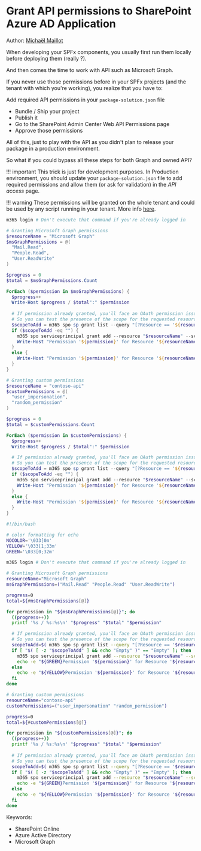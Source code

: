 # Grant API permissions to SharePoint Azure AD Application

Author: [Michaël Maillot](https://michaelmaillot.github.io)

When developing your SPFx components, you usually first run them locally before deploying them (really ?).

And then comes the time to work with API such as Microsoft Graph.

If you never use those permissions before in your SPFx projects (and the tenant with which you're working), you realize that you have to:

Add required API permissions in your `package-solution.json` file

* Bundle / Ship your project
* Publish it
* Go to the SharePoint Admin Center Web API Permissions page
* Approve those permissions

All of this, just to play with the API as you didn't plan to release your package in a production environment.

So what if you could bypass all these steps for both Graph and owned API?

!!! important
    This trick is just for development purposes. In Production environment, you should update your `package-solution.json` file to add required permissions and allow them (or ask for validation) in the _API access_ page.

!!! warning
    These permissions will be granted on the whole tenant and could be used by any script running in your tenant. More info [here](https://docs.microsoft.com/en-us/sharepoint/dev/spfx/use-aadhttpclient#considerations).

```powershell tab="PowerShell Core"
m365 login # Don't execute that command if you're already logged in

# Granting Microsoft Graph permissions
$resourceName = "Microsoft Graph"
$msGraphPermissions = @(
  "Mail.Read",
  "People.Read",
  "User.ReadWrite"
)

$progress = 0
$total = $msGraphPermissions.Count

ForEach ($permission in $msGraphPermissions) {
  $progress++
  Write-Host $progress / $total":" $permission
    
  # If permission already granted, you'll face an OAuth permission issue
  # So you can test the presence of the scope for the requested resource to prevent the error
  $scopeToAdd = m365 spo sp grant list --query "[?Resource == '${resourceName}' && Scope == '${permission}']"
  if ($scopeToAdd -eq "") {
    m365 spo serviceprincipal grant add --resource "$resourceName" --scope "$permission"
    Write-Host "Permission '${permission}' for Resource '${resourceName}' granted" -ForegroundColor Green
  }
  else {
    Write-Host "Permission '${permission}' for Resource '${resourceName}' already granted" -ForegroundColor Yellow 
  }
}

# Granting custom permissions
$resourceName = "contoso-api"
$customPermissions = @(
  "user_impersonation",
  "random_permission"
)

$progress = 0
$total = $customPermissions.Count

ForEach ($permission in $customPermissions) {
  $progress++
  Write-Host $progress / $total":" $permission

  # If permission already granted, you'll face an OAuth permission issue
  # So you can test the presence of the scope for the requested resource to prevent the error
  $scopeToAdd = m365 spo sp grant list --query "[?Resource == '${resourceName}' && Scope == '${permission}']"
  if ($scopeToAdd -eq "") {
    m365 spo serviceprincipal grant add --resource "$resourceName" --scope "$permission"
    Write-Host "Permission '${permission}' for Resource '${resourceName}' granted" -ForegroundColor Green
  }
  else {
    Write-Host "Permission '${permission}' for Resource '${resourceName}' already granted" -ForegroundColor Yellow 
  }
}
```

```bash tab="Bash"
#!/bin/bash

# color formatting for echo
NOCOLOR='\033[0m'
YELLOW='\033[1;33m'
GREEN='\033[0;32m'

m365 login # Don't execute that command if you're already logged in

# Granting Microsoft Graph permissions
resourceName="Microsoft Graph"
msGraphPermissions=("Mail.Read" "People.Read" "User.ReadWrite")

progress=0
total=${#msGraphPermissions[@]}

for permission in "${msGraphPermissions[@]}"; do
  ((progress++))
  printf '%s / %s:%s\n' "$progress" "$total" "$permission"

  # If permission already granted, you'll face an OAuth permission issue
  # So you can test the presence of the scope for the requested resource to prevent the error
  scopeToAdd=$( m365 spo sp grant list --query "[?Resource == '$resourceName' && Scope == '${permission}']" )
  if [ "$( [ -z "$scopeToAdd" ] && echo "Empty" )" == "Empty" ]; then
    m365 spo serviceprincipal grant add --resource "$resourceName" --scope "$permission"
    echo -e "${GREEN}Permission '${permission}' for Resource '${resourceName}' granted${NOCOLOR}"
  else
    echo -e "${YELLOW}Permission '${permission}' for Resource '${resourceName}' already granted${NOCOLOR}"
  fi
done

# Granting custom permissions
resourceName="contoso-api"
customPermissions=("user_impersonation" "random_permission")

progress=0
total=${#customPermissions[@]}

for permission in "${customPermissions[@]}"; do
  ((progress++))
  printf '%s / %s:%s\n' "$progress" "$total" "$permission"
  
  # If permission already granted, you'll face an OAuth permission issue
  # So you can test the presence of the scope for the requested resource to prevent the error
  scopeToAdd=$( m365 spo sp grant list --query "[?Resource == '$resourceName' && Scope == '${permission}']" )
  if [ "$( [ -z "$scopeToAdd" ] && echo "Empty" )" == "Empty" ]; then
    m365 spo serviceprincipal grant add --resource "$resourceName" --scope "$permission"
    echo -e "${GREEN}Permission '${permission}' for Resource '${resourceName}' granted${NOCOLOR}"
  else
    echo -e "${YELLOW}Permission '${permission}' for Resource '${resourceName}' already granted${NOCOLOR}"
  fi
done
```

Keywords:

* SharePoint Online
* Azure Active Directory
* Microsoft Graph
